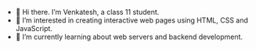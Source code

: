 - 👋 Hi there. I’m Venkatesh, a class 11 student.
- 👀 I’m interested in creating interactive web pages using HTML, CSS and JavaScript. 
- 🌱 I’m currently learning about web servers and backend development.

<!---
Anish2311/Anish2311 is a ✨ special ✨ repository because its `README.md` (this file) appears on your GitHub profile.
You can click the Preview link to take a look at your changes.
--->
